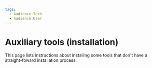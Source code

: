 ```yaml
---
tags:
  - Audience꞉Tech
  - Audience꞉User
---
```


# Auxiliary tools (installation)

This page lists instructions about installing some tools that don't have a straight-foward installation process.
